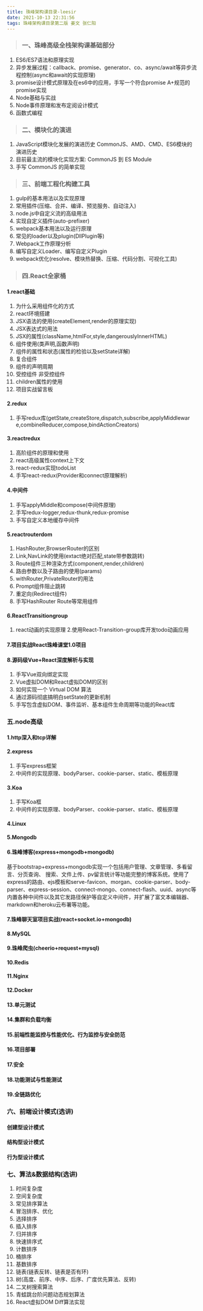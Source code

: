 ```yaml
---
title: 珠峰架构课目录-leesir
date: 2021-10-13 22:31:56
tags: 珠峰架构课目录第二版 姜文 张仁阳
---
```


> ### 一、珠峰高级全栈架构课基础部分
1. ES6/ES7语法和原理实现
2. 异步发展过程：callback、promise、generator、co、async/await等异步流程控制(async和await的实现原理) 
3. promise设计模式原理及在es6中的应用，手写一个符合promise A+规范的promise实现 
4. Node基础与实战 
5. Node事件原理和发布定阅设计模式 
6. 函数式编程 

> ### 二、模块化的演进
1. JavaScript模块化发展的演进历史 CommonJS、AMD、CMD、ES6模块的演进历史
2. 目前最主流的模块化实现方案: CommonJS 到 ES Module
3. 手写 CommonJS 的简单实现

> ### 三、前端工程化构建工具
1. gulp的基本用法以及实现原理 
2. 常用插件(压缩、合并、编译、预览服务、自动注入) 
3. node.js中自定义流的高级用法 
4. 实现自定义插件(auto-prefixer) 
5. webpack基本用法以及运行原理 
6. 常见的loader以及plugin(DllPlugin等) 
7. Webpack工作原理分析 
8. 编写自定义Loader、编写自定义Plugin 
9. webpack优化(resolve、模块热替换、压缩、代码分割、可视化工具)

 > ### 四.React全家桶

  #### 1.react基础

1. 为什么采用组件化的方式
2. react环境搭建
3. JSX语法的使用(createElement,render的原理实现)
4. JSX表达式的用法
5. JSX的属性(className,htmlFor,style,dangerouslyInnerHTML)
6. 组件使用(类声明,函数声明)
7. 组件的属性和状态(属性的检验以及setState详解)
8. 复合组件
9. 组件的声明周期
10. 受控组件 非受控组件
11. children属性的使用
12. 项目实战留言板

  #### 2.redux
1. 手写redux库(getState,createStore,dispatch,subscribe,applyMiddlewar e,combineReducer,compose,bindActionCreators)

  #### 3.react­redux
1. 高阶组件的原理和使用
2. react高级属性context上下文
3. react-redux实现todoList
4. 手写react-redux(Provider和connect原理解析)

  #### 4.中间件
1. 手写applyMiddle和compose(中间件原理)
2. 手写redux-logger,redux-thunk,redux-promise
3. 手写自定义本地缓存中间件

  #### 5.react­router­dom
1. HashRouter,BrowserRouter的区别
2. Link,NavLink的使用(extact绝对匹配,state带参数跳转)
3. Route组件三种渲染方式(component,render,children)
4. 路由参数以及子路由的使用(params)
5. withRouter,PrivateRouter的用法
6. Prompt组件阻止跳转
7. 重定向(Redirect组件)
8. 手写HashRouter Route等常用组件

  #### 6.React­Transition­group
1. react动画的实现原理 2.使用React-Transition-group库开发todo动画应用

  #### 7.项目实战React珠峰课堂1.0项目
  #### 8.源码级Vue+React深度解析与实现
1. 手写Vue双向绑定实现
2. Vue虚拟DOM和React虚拟DOM的区别
3. 如何实现一个 Virtual DOM 算法
4. 通过源码彻底搞明白setState的更新机制
5. 手写包含虚拟DOM、事件监听、基本组件生命周期等功能的React库

  ### 五.node高级
  #### 1.http深入和tcp详解
  #### 2.express
1. 手写express框架
2. 中间件的实现原理、bodyParser、cookie-parser、static、模板原理

#### 3.Koa
1. 手写Koa框
2. 中间件的实现原理、bodyParser、cookie-parser、static、模板原理

  #### 4.Linux
  #### 5.Mongodb
  #### 6.珠峰博客(express+mongodb+mongodb)
  基于bootstrap+express+mongodb实现一个包括用户管理、文章管理、多看留言、分页查询、 搜索、文件上传、pv留言统计等功能完整的博客系统。使用了express的路由、ejs模板和serve-favicon、morgan、cookie-parser、body-parser、express-session、connect-mongo、connect-flash、uuid、async等内置各种中间件以及其它发路径保护等自定义中间件，并扩展了富文本编辑器、markdown和heroku云布署等功能。

  #### 7.珠峰聊天室项目实战(react+socket.io+mongodb)
  #### 8.MySQL
  #### 9.珠峰爬虫(cheerio+request+mysql)
  #### 10.Redis
  #### 11.Nginx
  #### 12.Docker
  #### 13.单元测试
  #### 14.集群和负载均衡
  #### 15.前端性能监控与性能优化、行为监控与安全防范
  #### 16.项目部署
  #### 17.安全
  #### 18.功能测试与性能测试
  #### 19.全链路优化
  ### 六、前端设计模式(选讲)
  #### 创建型设计模式
  #### 结构型设计模式
  #### 行为型设计模式

  ### 七、算法&数据结构(选讲)
1. 时间复杂度
2. 空间复杂度
3. 常见排序算法
1. 冒泡排序、优化
2. 选择排序
3. 插入排序
4. 归并排序
5. 快速排序式
6. 计数排序
7. 桶排序
8. 基数排序
4. 链表(链表反转、链表是否有环)
5. 树(高度、前序、中序、后序、广度优先算法、反转)
6. 二叉树搜索算法
7. 青蛙跳台阶问题动态规划算法
8. React虚拟DOM Diff算法实现
